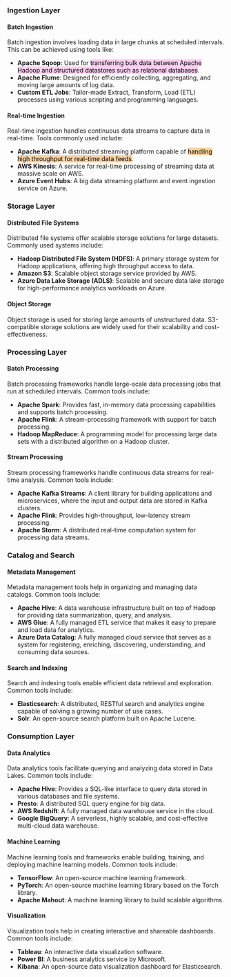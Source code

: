 ### Ingestion Layer

#### Batch Ingestion
Batch ingestion involves loading data in large chunks at scheduled intervals. This can be achieved using tools like:

- **Apache Sqoop**: Used for <mark style="background: #FFB8EBA6;">transferring bulk data between Apache Hadoop and structured datastores such as relational databases</mark>.
- **Apache Flume**: Designed for efficiently collecting, aggregating, and moving large amounts of log data.
- **Custom ETL Jobs**: Tailor-made Extract, Transform, Load (ETL) processes using various scripting and programming languages.

#### Real-time Ingestion
Real-time ingestion handles continuous data streams to capture data in real-time. Tools commonly used include:

- **Apache Kafka**: A distributed streaming platform capable of <mark style="background: #FFB86CA6;">handling high throughput for real-time data feeds</mark>.
- **AWS Kinesis**: A service for real-time processing of streaming data at massive scale on AWS.
- **Azure Event Hubs**: A big data streaming platform and event ingestion service on Azure.

### Storage Layer

#### Distributed File Systems
Distributed file systems offer scalable storage solutions for large datasets. Commonly used systems include:

- **Hadoop Distributed File System (HDFS)**: A primary storage system for Hadoop applications, offering high throughput access to data.
- **Amazon S3**: Scalable object storage service provided by AWS.
- **Azure Data Lake Storage (ADLS)**: Scalable and secure data lake storage for high-performance analytics workloads on Azure.

#### Object Storage
Object storage is used for storing large amounts of unstructured data. S3-compatible storage solutions are widely used for their scalability and cost-effectiveness.

### Processing Layer

#### Batch Processing
Batch processing frameworks handle large-scale data processing jobs that run at scheduled intervals. Common tools include:

- **Apache Spark**: Provides fast, in-memory data processing capabilities and supports batch processing.
- **Apache Flink**: A stream-processing framework with support for batch processing.
- **Hadoop MapReduce**: A programming model for processing large data sets with a distributed algorithm on a Hadoop cluster.

#### Stream Processing
Stream processing frameworks handle continuous data streams for real-time analysis. Common tools include:

- **Apache Kafka Streams**: A client library for building applications and microservices, where the input and output data are stored in Kafka clusters.
- **Apache Flink**: Provides high-throughput, low-latency stream processing.
- **Apache Storm**: A distributed real-time computation system for processing data streams.

### Catalog and Search

#### Metadata Management
Metadata management tools help in organizing and managing data catalogs. Common tools include:

- **Apache Hive**: A data warehouse infrastructure built on top of Hadoop for providing data summarization, query, and analysis.
- **AWS Glue**: A fully managed ETL service that makes it easy to prepare and load data for analytics.
- **Azure Data Catalog**: A fully managed cloud service that serves as a system for registering, enriching, discovering, understanding, and consuming data sources.

#### Search and Indexing
Search and indexing tools enable efficient data retrieval and exploration. Common tools include:

- **Elasticsearch**: A distributed, RESTful search and analytics engine capable of solving a growing number of use cases.
- **Solr**: An open-source search platform built on Apache Lucene.

### Consumption Layer

#### Data Analytics
Data analytics tools facilitate querying and analyzing data stored in Data Lakes. Common tools include:

- **Apache Hive**: Provides a SQL-like interface to query data stored in various databases and file systems.
- **Presto**: A distributed SQL query engine for big data.
- **AWS Redshift**: A fully managed data warehouse service in the cloud.
- **Google BigQuery**: A serverless, highly scalable, and cost-effective multi-cloud data warehouse.

#### Machine Learning
Machine learning tools and frameworks enable building, training, and deploying machine learning models. Common tools include:

- **TensorFlow**: An open-source machine learning framework.
- **PyTorch**: An open-source machine learning library based on the Torch library.
- **Apache Mahout**: A machine learning library to build scalable algorithms.

#### Visualization
Visualization tools help in creating interactive and shareable dashboards. Common tools include:

- **Tableau**: An interactive data visualization software.
- **Power BI**: A business analytics service by Microsoft.
- **Kibana**: An open-source data visualization dashboard for Elasticsearch.
